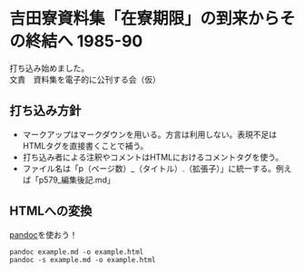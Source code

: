 # 吉田寮資料集「在寮期限」の到来からその終結へ 1985-90

打ち込み始めました。  
文責　資料集を電子的に公刊する会（仮）

## 打ち込み方針
* マークアップはマークダウンを用いる。方言は利用しない。表現不足はHTMLタグを直接書くことで補う。
* 打ち込み者による注釈やコメントはHTMLにおけるコメントタグを使う。
* ファイル名は「p（ページ数）\_（タイトル）.（拡張子）」に統一する。例えば「p579\_編集後記.md」

## HTMLへの変換
[pandoc](http://johnmacfarlane.net/pandoc/)を使おう！

```
pandoc example.md -o example.html
pandoc -s example.md -o example.html
```